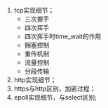 1. tcp实现细节；
    - 三次握手
    - 四次挥手
    - 四次挥手时time_wait的作用
    - 拥塞控制
    - 重传机制
    - 流量控制
    - 分段传输
2. http实现细节；
3. https与http区别，加密过程；
4. epoll实现细节，与select区别; 